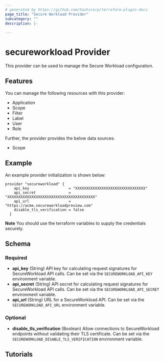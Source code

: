 ```yaml
---
# generated by https://github.com/hashicorp/terraform-plugin-docs
page_title: "Secure Workload Provider"
subcategory: ""
description: |-
  
---
```


# secureworkload Provider

This provider can be used to manage the Secure Workload configuration.

## Features

You can manage the following resources with this provider:

- Application
- Scope
- Filter
- Label
- User
- Role

Further, the provider provides the below data sources:

- Scope

## Example

An example provider initialization is shown below:

```hcl
provider "secureworkload" {
    api_key                  = "XXXXXXXXXXXXXXXXXXXXXXXXXXXXXXXX"
    api_secret               = "XXXXXXXXXXXXXXXXXXXXXXXXXXXXXXXXXXXXXXXX"
    api_url                  = "https://acme.secureworkloadpreview.com"
    disable_tls_verification = false
  }
```

**Note** You should use the terraform variables to supply the credentials securely.

<!-- schema generated by tfplugindocs -->
## Schema

### Required

- **api_key** (String) API key for calculating request signatures for SecureWorkload API calls. Can be set via the `SECUREWORKLOAD_API_KEY` environment variable.
- **api_secret** (String) API secret for calculating request signatures for SecureWorkload API calls. Can be set via the `SECUREWORKLOAD_API_SECRET` environment variable.
- **api_url** (String) URL for a SecureWorkload API. Can be set via the `SECUREWORKLOAD_API_URL` environment variable.

### Optional

- **disable_tls_verification** (Boolean) Allow connections to SecureWorkload endpoints without validating their TLS certificate. Can be set via the `SECUREWORKLOAD_DISABLE_TLS_VERIFICATION` environment variable.

## Tutorials

